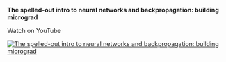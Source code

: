 **The spelled-out intro to neural networks and backpropagation: building micrograd**

Watch on YouTube

[![The spelled-out intro to neural networks and backpropagation: building micrograd](https://img.youtube.com/vi/VMj-3S1tku0/0.jpg)](https://www.youtube.com/watch?v=VMj-3S1tku0)

